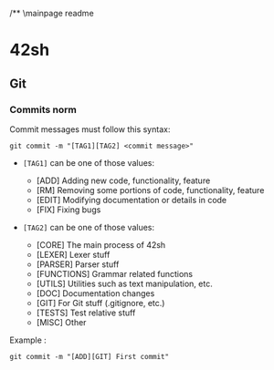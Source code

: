 /** \mainpage readme
# 42sh

## Git

### Commits norm

Commit messages must follow this syntax:

``git commit -m "[TAG1][TAG2] <commit message>"``

* ``[TAG1]`` can be one of those values:
    * [ADD] Adding new code, functionality, feature
    * [RM] Removing some portions of code, functionality, feature
    * [EDIT] Modifying documentation or details in code
    * [FIX] Fixing bugs

* ``[TAG2]`` can be one of those values:
    * [CORE] The main process of 42sh
    * [LEXER] Lexer stuff
    * [PARSER] Parser stuff
    * [FUNCTIONS] Grammar related functions
    * [UTILS] Utilities such as text manipulation, etc.
    * [DOC] Documentation changes
    * [GIT] For Git stuff (.gitignore, etc.)
    * [TESTS] Test relative stuff
    * [MISC] Other

Example :

``git commit -m "[ADD][GIT] First commit"``